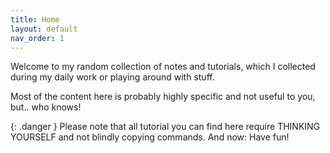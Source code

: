 ```yaml
---
title: Home
layout: default
nav_order: 1
---
```


Welcome to my random collection of notes and tutorials, which I collected during my daily work or playing around with stuff.

Most of the content here is probably highly specific and not useful to you, but.. who knows!

{: .danger }
Please note that all tutorial you can find here require THINKING YOURSELF and not blindly copying commands. And now: Have fun!